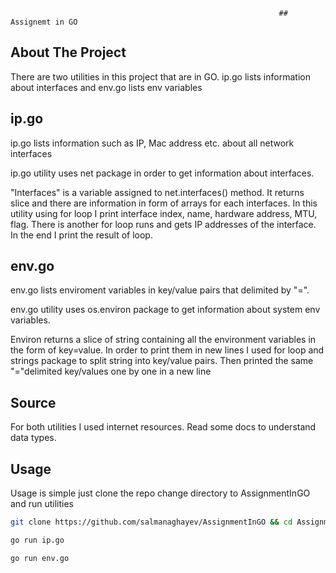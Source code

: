                                                                 ## Assignemt in GO

## About The Project

There are two utilities in this project that are in GO. ip.go lists information about interfaces and env.go lists env variables


## ip.go

ip.go lists information such as IP, Mac address etc. about all network interfaces

ip.go utility uses net package in order to get information about interfaces. 

"Interfaces" is a variable assigned to net.interfaces() method. It returns slice and there are information in form of arrays for each interfaces. In this utility using for loop I print interface index, name, hardware address, MTU, flag. There is another for loop runs and gets IP addresses of the interface. In the end I print the result of loop.



## env.go

env.go lists enviroment variables in key/value pairs that delimited by "=".

env.go utility uses os.environ package to get information about system env variables.

Environ returns a slice of string containing all the environment variables in the form of key=value. 
In order to print them in new lines I used for loop and strings package to split string into key/value pairs. Then printed the same "="delimited key/values one by one in a new line

## Source
For both utilities I used internet resources. Read some docs to understand data types.

## Usage

Usage is simple just clone the repo change directory to AssignmentInGO and run utilities

```sh
git clone https://github.com/salmanaghayev/AssignmentInGO && cd AssignmentInGO

go run ip.go

go run env.go
 ```
